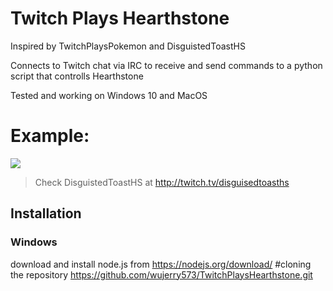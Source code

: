 # Twitch Plays Hearthstone
Inspired by TwitchPlaysPokemon and DisguistedToastHS

Connects to Twitch chat via IRC to receive and send commands to a python script that controlls Hearthstone

Tested and working on Windows 10 and MacOS

# Example:
![](https://media.giphy.com/media/5zblpopO3ekPg7BW6F/giphy.gif)
> Check DisguistedToastHS at http://twitch.tv/disguisedtoasths

Installation
----------------------
### Windows
download and install node.js from https://nodejs.org/download/
#cloning the repository
https://github.com/wujerry573/TwitchPlaysHearthstone.git

